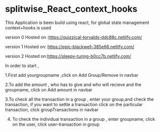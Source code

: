 # splitwise_React_context_hooks

This Application is been build using react, for global state management context+hooks is used

version 0 Hosted on :https://quizzical-torvalds-ddc88c.netlify.com/

version 1 Hosted on: https://epic-blackwell-385e66.netlify.com/

version 2 Hosted on:https://sleepy-turing-b0cc7b.netlify.com/


In order to start ,

   1.First add yourgroupname  ,click on Add Group/Remove in navbar
   
   2.To add the amount , who has to give and who will recieve and the groupname, click on Add amount in navbar
   
   3.To check all the transaction in a group , enter your group,and check the transaction, if you want to settle a transaction click on the particular transaction, click groupTransactions in navbar
   
   4. To check the individual transaction in a group , enter groupname, click on the user, click user-transaction in group
  
  
    
